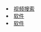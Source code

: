 <li><a href="https://videososo.github.io" target="_blank">视频搜索</a></li>
<li><a href="https://hyprtrading.club" target="_blank">软件</a></li>
<li><a href="https://hyprtrading.club/cate/9_932.html" target="_blank">软件</a></li>
